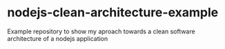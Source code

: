 # nodejs-clean-architecture-example
Example repository to show my aproach towards a clean software architecture of a nodejs application
